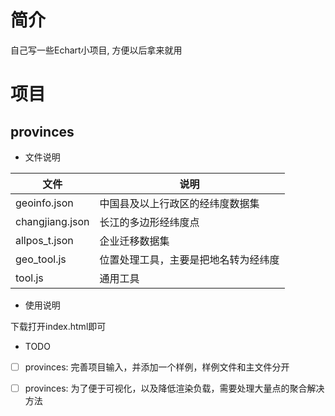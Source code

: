 # 简介 

自己写一些Echart小项目, 方便以后拿来就用

# 项目

## provinces

* 文件说明

| 文件| 说明
|--|--|
|geoinfo.json | 中国县及以上行政区的经纬度数据集
|changjiang.json| 长江的多边形经纬度点
|allpos_t.json | 企业迁移数据集
|geo_tool.js | 位置处理工具，主要是把地名转为经纬度
|tool.js| 通用工具

* 使用说明

下载打开index.html即可

* TODO

- [ ] provinces: 完善项目输入，并添加一个样例，样例文件和主文件分开
- [ ] provinces: 为了便于可视化，以及降低渲染负载，需要处理大量点的聚合解决方法

